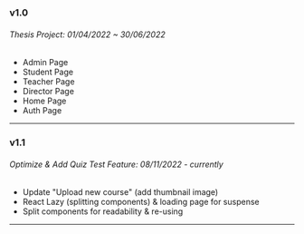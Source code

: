 ### v1.0

###### Thesis Project: 01/04/2022 ~ 30/06/2022

- Admin Page
- Student Page
- Teacher Page
- Director Page
- Home Page
- Auth Page

---

### v1.1

###### Optimize & Add Quiz Test Feature: 08/11/2022 - currently

- Update "Upload new course" (add thumbnail image)
- React Lazy (splitting components) & loading page for suspense
- Split components for readability & re-using

---
